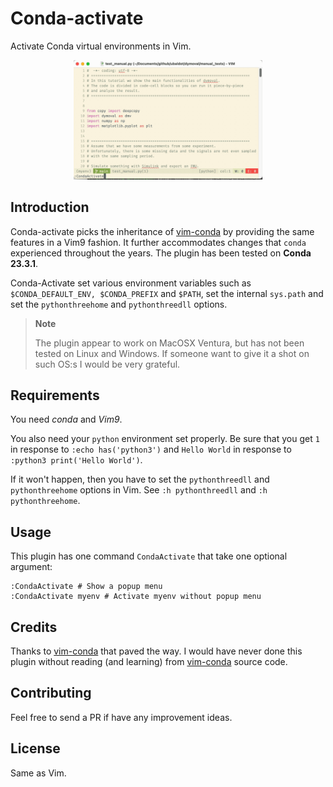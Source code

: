 # Conda-activate
Activate Conda virtual environments in Vim.

<p align="center">
<img src="/Conda.gif" width="60%" height="60%">
</p>

## Introduction
Conda-activate picks the inheritance of
[vim-conda](https://github.com/cjrh/vim-conda) by providing the same features
in a Vim9 fashion.  It further accommodates changes that `conda` experienced
throughout the years.
The plugin has been tested on **Conda 23.3.1**.

Conda-Activate set various environment variables such as `$CONDA_DEFAULT_ENV,
$CONDA_PREFIX` and `$PATH`, set the internal `sys.path` and set the
`pythonthreehome` and `pythonthreedll` options.

>**Note**
>
> The plugin appear to work on MacOSX Ventura, but has not been tested on
> Linux and  Windows.
> If someone want to give it a shot on such OS:s I would be very grateful.


## Requirements
You need *conda* and *Vim9*.<br>

You also need  your `python` environment set properly.
Be sure that you get `1` in response to  `:echo has('python3')` and
 `Hello World` in response to `:python3 print('Hello World')`.

If it won't happen, then you have to set the `pythonthreedll` and
`pythonthreehome` options in Vim.
See `:h pythonthreedll` and `:h pythonthreehome`.

## Usage
This plugin has one command `CondaActivate` that take one optional argument:
```
:CondaActivate # Show a popup menu
:CondaActivate myenv # Activate myenv without popup menu
```

## Credits
Thanks to [vim-conda](https://github.com/cjrh/vim-conda) that paved the way.
I would have never done this plugin without reading (and learning)
from [vim-conda](https://github.com/cjrh/vim-conda) source code.


## Contributing
Feel free to send a PR if have any improvement ideas.


## License
Same as Vim.
